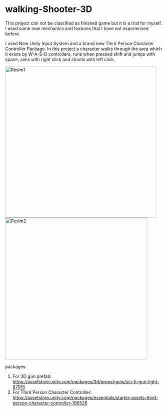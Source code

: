 # walking-Shooter-3D

This project can not be classified as finished game but it is a trial for myself. I used some new mechanics and features that I have not experienced before.

I used New Unity Input System and a brand new Third Person Character Controller Package. 
In this project a character walks through the area which it exists by W-A-S-D controllers, runs when pressed shift and jumps with space, aims with right click and
shoots with left click. 


<img width="483" alt="Resim1" src="https://user-images.githubusercontent.com/55497058/147157908-c07dc737-21d7-403a-aab6-c5e94eeadd8e.png">

<img width="454" alt="Resim2" src="https://user-images.githubusercontent.com/55497058/147157917-acf84af9-0517-41ff-b80f-0b97d6f25304.png">



packages:


1) For 3D gun prefab:
https://assetstore.unity.com/packages/3d/props/guns/sci-fi-gun-light-87916
2) For Third Person Character Controller:
https://assetstore.unity.com/packages/essentials/starter-assets-third-person-character-controller-196526
